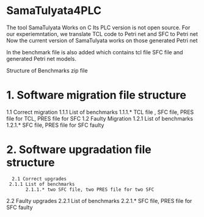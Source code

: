 # SamaTulyata4PLC
The tool SamaTulyata Works on C 
Its PLC version is not open source.
For our experiemntation, we translate TCL code to Petri net and SFC to Petri net 
Now the current version of SamaTulyata works on those generated Petri net 

In the benchmark file is also added which contains tcl file SFC file and generated Petri net models.

Structure of Benchmarks zip file

# 1. Software migration file structure
 1.1 Correct migration
    1.1.1 List of benchmarks
          1.1.1.* TCL file , SFC file, PRES file for TCL, PRES file for SFC
 1.2 Faulty Migration
     1.2.1 List of benchmarks
      1.2.1.*  SFC file, PRES file for SFC faulty
# 2. Software upgradation file structure
      2.1 Correct upgrades
     2.1.1 List of benchmarks
           2.1.1.* two SFC file, two PRES file for two SFC
   2.2 Faulty upgrades
      2.2.1 List of benchmarks
           2.2.1.* SFC file, PRES file for SFC faulty 
